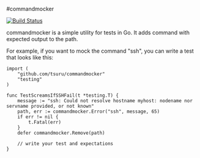 #commandmocker

[![Build Status](https://secure.travis-ci.org/tsuru/commandmocker.png?branch=master)](http://travis-ci.org/tsuru/commandmocker)

commandmocker is a simple utility for tests in Go. It adds command with expected output to the path.

For example, if you want to mock the command "ssh", you can write a test that looks like this:

    import (
        "github.com/tsuru/commandmocker"
        "testing"
    )

    func TestScreamsIfSSHFail(t *testing.T) {
        message := "ssh: Could not resolve hostname myhost: nodename nor servname provided, or not known"
        path, err := commandmocker.Error("ssh", message, 65)
        if err != nil {
            t.Fatal(err)
        }
        defer commandmocker.Remove(path)

        // write your test and expectations
    }
